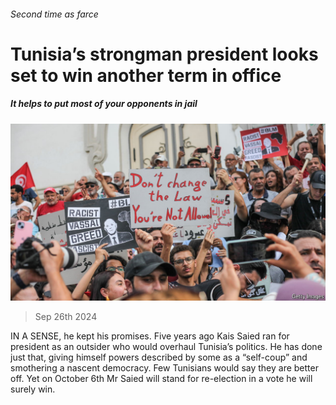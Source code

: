 ###### Second time as farce

# Tunisia’s strongman president looks set to win another term in office 

##### It helps to put most of your opponents in jail 

![image](images/20240928_MAP508.jpg) 

> Sep 26th 2024 

IN A SENSE, he kept his promises. Five years ago Kais Saied ran for president as an outsider who would overhaul Tunisia’s politics. He has done just that, giving himself powers described by some as a “self-coup” and smothering a nascent democracy. Few Tunisians would say they are better off. Yet on October 6th Mr Saied will stand for re-election in a vote he will surely win.

